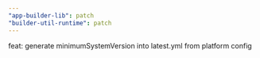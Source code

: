 ```yaml
---
"app-builder-lib": patch
"builder-util-runtime": patch
---
```


feat: generate minimumSystemVersion into latest.yml from platform config
